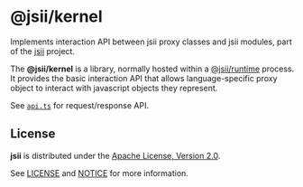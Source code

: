 # @jsii/kernel

Implements interaction API between jsii proxy classes and jsii modules, part of
the [jsii] project.

The __@jsii/kernel__ is a library, normally hosted within a [@jsii/runtime]
process. It provides the basic interaction API that allows language-specific
proxy object to interact with javascript objects they represent.

[jsii]: https://github.com/aws/jsii
[@jsii/runtime]: https://github.com/aws/jsii/tree/main/packages/@jsii/runtime

See [`api.ts`](./lib/api.ts) for request/response API.

## License

__jsii__ is distributed under the
[Apache License, Version 2.0](https://www.apache.org/licenses/LICENSE-2.0).

See [LICENSE](./LICENSE) and [NOTICE](./NOTICE) for more information.
